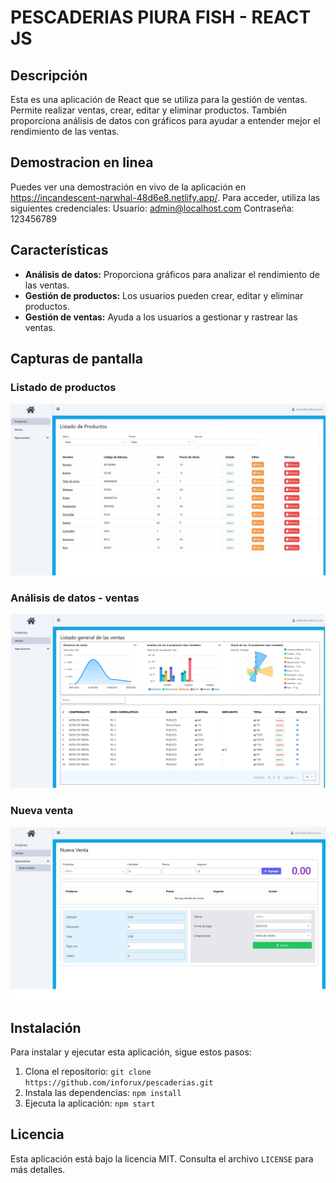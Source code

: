 # PESCADERIAS PIURA FISH - REACT JS 

## Descripción

Esta es una aplicación de React que se utiliza para la gestión de ventas. Permite realizar ventas, crear, editar y eliminar productos. También proporciona análisis de datos con gráficos para ayudar a entender mejor el rendimiento de las ventas.


## Demostracion en linea 

Puedes ver una demostración en vivo de la aplicación en https://incandescent-narwhal-48d6e8.netlify.app/. Para acceder, utiliza las siguientes credenciales:
    Usuario: admin@localhost.com
    Contraseña: 123456789

## Características

- **Análisis de datos:** Proporciona gráficos para analizar el rendimiento de las ventas.
- **Gestión de productos:** Los usuarios pueden crear, editar y eliminar productos.
- **Gestión de ventas:** Ayuda a los usuarios a gestionar y rastrear las ventas.

## Capturas de pantalla

### Listado de productos
![Listado de productos](src/images/sc1.jpg)

### Análisis de datos - ventas
![Análisis de datos - ventas](src/images/sc2.jpg)

### Nueva venta
![Nueva venta](src/images/sc3.jpg)

## Instalación

Para instalar y ejecutar esta aplicación, sigue estos pasos:

1. Clona el repositorio: `git clone https://github.com/inforux/pescaderias.git`
2. Instala las dependencias: `npm install`
3. Ejecuta la aplicación: `npm start`

## Licencia

Esta aplicación está bajo la licencia MIT. Consulta el archivo `LICENSE` para más detalles.